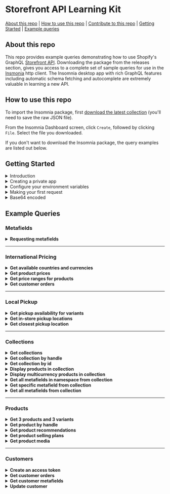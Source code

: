 # Storefront API Learning Kit

[About this repo](#about-this-repo) | [How to use this repo](#how-to-use-this-repo) | [Contribute to this repo](https://github.com/Shopify/storefront-api-learning-kit/blob/main/contributing.md) | [Getting Started](#getting-started) | [Example queries](#example-queries)

## About this repo

This repo provides example queries demonstrating how to use Shopify's GraphQL [Storefront API](https://shopify.dev/docs/storefront-api/getting-started). Downloading the package from the releases section, gives you access to a complete set of sample queries for use in the [Insmonia](https://insomnia.rest/) http client. The Insomnia desktop app with rich GraphQL features including automatic schema fetching and autocomplete are extremely valuable in learning a new API.

## How to use this repo

To import the Insomnia package, first [download the latest collection](https://github.com/Shopify/storefront-api-learning-kit/blob/main/builds/storefront-api-learning-kit-insomnia.json) (you'll need to save the raw JSON file).

From the Insomnia Dashboard screen, click `Create`, followed by clicking `File`. Select the file you downloaded.

If you don't want to download the Insomnia package, the query examples are listed out below.

## Getting Started

<details><summary>Introduction</summary>
<p>

 This learning kit provides a set of common GraphQL queries and mutations used with the Shopify Storefront API.

If not already familiar with GraphQL, or Shopify APIs, please consult the Shopify GraphQL learning kit https://shopifypartnerblog.myshopify.com/blogs/blog/shopify-graphql-learning-kit?ref=minion-made

The Shopify Storefront API gives you full creative control to customize your customers buying experience.

With the Storefront API you can access several Shopify resource types with the following access scopes:

-   Read products, variants, and collections.
-   Read and modify customer details.
-   Read and modify checkouts.
-   Read store content like articles, blogs and comments.
-   Read subscription selling plans
-   Read and modify cart objects.

Unlike the Admin API, the Storefront API is an unauthenticated API.
Any data exposed by the StoreFront API can be seen by any visitor to the store.
Only use the StoreFront API when you're comfortable with that risk and the data that is being exposed.
Risk can be mitigated by only providing access scopes required.
For a complete list of access scopes consult Shopify documentation at https://shopify.dev/docs/storefront-api/access-scopes

Access to the Storefront API can be granted by a merchant via a public sales channel, or private app.
For simplicity of this tutorial, we'll use a private app to grant access to the Storefront API.
The process to create a private app is documented in the next section titled "Creating a Private App".

Documentation for accessing the Storefront API via a public sales channel and private app can be found at https://shopify.dev/docs/storefront-api/getting-startedprivate-app

The home of Storefront API related developer documents and tutorials can be found at https://shopify.dev/docs/storefront-api

</p>
</details>

<details><summary>Creating a private app</summary>
<p>

To start using the StoreFront API we'll be need to create a private app.

1.  From your Shopify Admin, select Apps.
2.  Click Mange Private Apps towards the bottom of the Apps page.
3.  Click Create a New Private App
4.  Fill out the details of the private app.
5.  In the Storefront API section, select Allow this app to access your storefront data using the Storefront API.
6.  In the Storefront API permissions section, select which types of data you want to expose to the app. https://screenshot.click/31-55-0qq0l-qvj8z.png
7.  Click Save.
8.  Once the private app has been saved, scroll to the Storefront API section and copy the access token. https://screenshot.click/31-58-hghxw-jzqp3.png

</p>
</details>

<details><summary>Configure your environment variables</summary>
<p>

Environment variables are JSON key-value pairs that allow you to refer to values without having to write them out everytime.

For the tutorial, three environment variables will be utilized.

1.  “base_url” will be the Shopify store being connected to.

-   If your store is mydevstore.myshopify.com, enter “mydevstore.myshopify.com” here.

2.  “api_version” is the Storefront API version used for the API requests.

-   This can be changed to an earlier version or unstable depending on your use case.

3.  "storefront_access_token" used to populate the X-Shopify-Storefront-Access-Token request header

-   This storefront access token generated from creating a private app.

</p>
</details>

<details><summary>Making your first request</summary>
<p>

You should see at the top of the frame that we're using the "base_url" and "api_version" to build out the address for the endpoint.
You can also click "Header" at the top to see the use of the "storefront_access_token"
Hovering over either of these should show you the value that will be substituted into the request.
If you don’t see your values, ensure you have the right environment selected.

Once you've confirmed these three fields are set in your environment, try running the shop query below.
If the Storefront API access token has been configured correctly, you should get your shop’s info back.

```graphql
query getShopDetails {
    shop {
        name
        primaryDomain {
            host
            url
        }
        paymentSettings {
            currencyCode
            acceptedCardBrands
            enabledPresentmentCurrencies
        }
    }
}
```

</p>
</details>

<details><summary>Base64 encoded</summary>
<p>
 Unlike the Admin API, all resource ID's in the StoreFront API are base64 encoded.

Storefront API GraphQL queries, or mutations requiring an id, need that id to be base-64 encoded.

When using GraphQL to query a specific collection with the Admin API, your query would not use a base-64 encoded ID

With the Storefront API to retrieve the same collection as illustrated with the Admin API, the id needs to be base-64 encoded.
Z2lkOi8vc2hvcGlmeS9Db2xsZWN0aW9uLzE= as seen below is gid://shopify/Collection/1 base-64 encoded

Modern program languages all support base-64 encoding and decoding of string.

```graphql
query getCollection {
    node(id: "Z2lkOi8vc2hvcGlmeS9Db2xsZWN0aW9uLzE=") {
        ... on Collection {
            id
            handle
        }
    }
}
```

</p>
</details>

## Example Queries

### Metafields

<details><summary><strong> Requesting metafields</strong></summary>
<p>

Metafields allow merchants to store additional information for Shopify resources including:

-   Products
-   Collections
-   Customers
-   Blogs
-   Pages
-   Shop

Unlike the Admin API, metafields must first be made visibile to the Storefront API.
To make metafields visible to the Storefront API use the Shopify Admin API mutation metafieldStorefrontVisibilityCreate.
For more information on the metafieldStorefrontVisibilityCreate mutation consult the Shopify Admin API doc https://shopify.dev/docs/admin-api/graphql/reference/metafields/metafieldstorefrontvisibilitycreate

For a complete Storefront API metafield reference please consult the metafield tutorial at
https://shopify.dev/tutorials/retrieve-metafields-with-storefront-apiexpose-metafields-to-the-storefront-api

Once the metafield for the given resource has been made visible to the Storefront API, it can be queried from that resource.

For the resource types listed above, both a single metafield, and paginated list can be queried.

The following example queries the Shop resource for the first ten available metafields using the shop's MetaFieldConnection

```graphql
query getShopMetafields {
    shop {
        name
        metafields(first: 10) {
            pageInfo {
                hasNextPage
                hasPreviousPage
            }
            edges {
                cursor
                node {
                    id
                    namespace
                    key
                    valueType
                    value
                }
            }
        }
    }
}
```

</p>
</details>
<hr>

### International Pricing

<details><summary><strong>Get available countries and currencies</strong></summary>
<p>

```graphql
query getCountriesAndCurrencies @inContext(country: FR) {
    localization {
        availableCountries {
            currency {
                isoCode
                name
                symbol
            }
            isoCode
            name
            unitSystem
        }
        country {
            currency {
                isoCode
                name
                symbol
            }
            isoCode
            name
            unitSystem
        }
    }
}
```

</p>
</details>

<details><summary><strong>Get product prices</strong></summary>
<p>

```graphql
query allProducts @inContext(country: CA) {
    products(first: 1) {
        edges {
            node {
                variants(first: 1) {
                    edges {
                        node {
                            priceV2 {
                                amount
                                currencyCode
                            }
                        }
                    }
                }
            }
        }
    }
}
```

</p>
</details>

<details><summary><strong>Get price ranges for products</strong></summary>
<p>

```graphql
query getProductPriceRanges @inContext(country: CA) {
    products(first: 1) {
        edges {
            node {
                title
                priceRange {
                    minVariantPrice {
                        amount
                        currencyCode
                    }
                    maxVariantPrice {
                        amount
                        currencyCode
                    }
                }
                compareAtPriceRange {
                    minVariantPrice {
                        amount
                        currencyCode
                    }
                    maxVariantPrice {
                        amount
                        currencyCode
                    }
                }
            }
        }
    }
}
```

</p>
</details>

<details><summary><strong>Get customer orders</strong></summary>
<p>

```graphql
query getcustomerOrders @inContext(country: FR) {
    customer(customerAccessToken: "token") {
        orders(first: 10) {
            edges {
                node {
                    totalPriceV2 {
                        amount
                        currencyCode # order's currency - USD (point in time)
                    }
                    lineItems(first: 10) {
                        edges {
                            node {
                                originalTotalPrice {
                                    amount
                                    currencyCode # order's currency - USD (point in time)
                                }
                                variant {
                                    priceV2 {
                                        amount
                                        currencyCode # EUR variant's currency (past context)
                                    }
                                }
                            }
                        }
                    }
                }
            }
        }
    }
}
```

</p>
</details>
<hr>

### Local Pickup

<details><summary><strong>Get pickup availability for variants</strong></summary>
<p>

```graphql
query getVariantLocationAvailability {
    productVariantStoreAvailabilities(
        first: 100
        variant_id: "gid://shopify/ProductVariant/1"
    ) {
        edges {
            node {
                available
                location {
                    name
                }
                pick_up_time
            }
        }
    }
}
```

</p>
</details>

<details><summary><strong>Get in-store pickup locations</strong></summary>
<p>

```graphql
query LocationsByDistance($location: GeoCoordinateInput!) {
    locations(near: $location, first: 5, sortKey: DISTANCE) {
        edges {
            node {
                id
                name
                address {
                    formatted
                }
            }
        }
    }
}
```

_Variables_

```
{
	"location": {
		"latitude": 45.4553,
		"longitude": -75.6973
	}
}
```

</p>
</details>

<details><summary><strong>Get closest pickup location</strong></summary>
<p>

```graphql
query NearestPickupAvailability
@inContext(preferredLocationId: "Z2lkOi8vc2hvcGlmeS9Mb2NhdGlvbi8x") {
    node(id: "Z2lkOi8vc2hvcGlmeS9Qcm9kdWN0VmFyaWFudC8z") {
        ... on ProductVariant {
            storeAvailability(first: 3) {
                edges {
                    node {
                        location {
                            name
                            address {
                                formatted
                            }
                        }
                    }
                }
            }
        }
    }
}
```

</p>
</details>
<hr>

### Collections

<details><summary><strong>Get collections</strong></summary>
<p>

Simple query to return the first 10 collections in the shop

Since a shop can contain multiple collections, pagination is required

```graphql
{
    collections(first: 10) {
        edges {
            cursor
            node {
                id
                handle
            }
        }
        pageInfo {
            hasNextPage
            hasPreviousPage
        }
    }
}
```

</p>
</details>

<details><summary><strong>Get collection by handle</strong></summary>
<p>

Simple query to return details from a collection object by passing the collection.handle as an argument

```graphql
{
    collectionByHandle(handle: "all") {
        id
        handle
    }
}
```

</p>
</details>

<details><summary><strong>Get collection by id</strong></summary>
<p>

Query that return details from a collection object by passing the collection.id as an argument
Since the `node` connection can apply to a range of different objects, a fragment is required to specify the type being returned
In this example, the "... on Collection" fragment allows us to return fields from a collection object

```graphql
{
    node(id: "Z2lkOi8vc2hvcGlmeS9Db2xsZWN0aW9uLzIxMjIzNzgxMTczNA==") {
        ... on Collection {
            id
            handle
        }
    }
}
```

</p>
</details>

<details><summary><strong>Display products in collection</strong></summary>
<p>

This query is returning data from a single collection, specified by the handle.

The data being returned in the product connection can be used to display a page of products.

The `products` connection requires pagination in this query, since collections can contain a large number of products. This query includes the `sortKey` argument on the products connection, this return products in the order specified by the sortKey

Products can contain multiple images, so the `images` connection requires pagination. In this example we only want to display 1 image per product, so we're only asking for first:1

Since products can contain multiple variants, we've asked the products connection to return price ranges.

The 'priceRange' object returns prices in the shop's currency. Multicurrency will be demonstrated in the next example

```graphql
{
    collectionByHandle(handle: "all") {
        id
        title
        products(first: 50, sortKey: BEST_SELLING) {
            edges {
                node {
                    id
                    title
                    vendor
                    availableForSale
                    images(first: 1) {
                        edges {
                            node {
                                id
                                transformedSrc
                                width
                                height
                                altText
                            }
                        }
                    }
                    priceRange {
                        minVariantPrice {
                            amount
                            currencyCode
                        }
                        maxVariantPrice {
                            amount
                            currencyCode
                        }
                    }
                }
            }
        }
    }
}
```

</p>
</details>

<details><summary><strong>Display multicurrency products in collection</strong></summary>
<p>

This query is returning data from a single collection, specified by the handle.

The data being returned in the product connection can be used to display a page of products with multicurrency pricing.

Since products can contain multiple variants, we've asked the products connection to return price ranges.

The 'presentmentPriceRanges' object returns prices in all currencies offered by the shop. Since shops can offer multiple different currencies, the `presentmentPriceRanges` object requires pagination

```graphql
{
    collectionByHandle(handle: "all") {
        id
        title
        products(first: 50, sortKey: BEST_SELLING) {
            edges {
                node {
                    id
                    title
                    vendor
                    availableForSale
                    images(first: 1) {
                        edges {
                            node {
                                id
                                transformedSrc
                                width
                                height
                                altText
                            }
                        }
                    }
                    presentmentPriceRanges(first: 10) {
                        edges {
                            node {
                                minVariantPrice {
                                    amount
                                    currencyCode
                                }
                                maxVariantPrice {
                                    amount
                                    currencyCode
                                }
                            }
                        }
                    }
                }
            }
        }
    }
}
```

</p>
</details>

<details><summary><strong>Get all metafields in namespace from collection</strong></summary>
<p>

Uses the `collectionByHandle` query to specify a collection by passing the handle. The `metafields` connection is using the `namespace` argument to return only metafields in a specific namespace.

Since collections can have a large number of metafields in a given namespace, pagination is required on the `metafields` connection.

```graphql
{
    collectionByHandle(handle: "all") {
        id
        metafields(first: 10, namespace: "global") {
            edges {
                node {
                    namespace
                    key
                    value
                }
            }
        }
    }
}
```

</p>
</details>

<details><summary><strong>Get specific metafield from collection</strong></summary>
<p>

Uses the `collectionByHandle` query to specify a collection by passing the handle.

The `metafield` connection is using the `namespace` and 'key' arguments to return a specific metafield.

Since only 1 metafield can exist in a given namespace with a given key, pagination is not required on the `metafield` connection.

```graphql
{
    collectionByHandle(handle: "all") {
        id
        metafield(namespace: "global", key: "instructions") {
            namespace
            key
            value
        }
    }
}
```

</p>
</details>

<details><summary><strong>Get all metafields from collection</strong></summary>
<p>

Uses the `collectionByHandle` query to specify a collection by passing the handle, and returns a list of all metafields attached to that collection.

Since collections can have a large number of metafields, pagination is required on the `metafields` connection.

```graphql
{
    collectionByHandle(handle: "all") {
        id
        metafields(first: 10) {
            edges {
                node {
                    namespace
                    key
                    value
                }
            }
        }
    }
}
```

</p>
</details>
<hr>

### Products

<details><summary><strong>Get 3 products and 3 variants</strong></summary>
<p>

This query gets the products connection, which is available from the QueryRoot, and asks for the first 3 products. It selects edges, the node, and fields from each of the returned product objects.

Since products also have a variants connection, we repeat a similar process to get information on the first 3 variants on each of those products.

```graphql
{
    products(first: 3) {
        edges {
            cursor
            node {
                id
                title
                description
                handle
                variants(first: 3) {
                    edges {
                        cursor
                        node {
                            id
                            title
                            quantityAvailable
                            priceV2 {
                                amount
                                currencyCode
                            }
                        }
                    }
                }
            }
        }
    }
}
```

</p>
</details>

<details><summary><strong>Get product by handle</strong></summary>
<p>

This query gets a single product connection, available from the QueryRoot, that matches the handle "my-test-product".

As only one product connection will be returned, we don't need to specify edges, node, or cursor.

```graphql
{
    productByHandle(handle: "my-test-product") {
        id
        title
        description
        variants(first: 3) {
            edges {
                cursor
                node {
                    id
                    title
                    quantityAvailable
                    priceV2 {
                        amount
                        currencyCode
                    }
                }
            }
        }
    }
}
```

</p>
</details>

<details><summary><strong>Get product recommendations</strong></summary>
<p>

This query gets a single product connection, available from the QueryRoot, that matches the base64-encoded id of the product.

As only one product connection will be returned, we don't need to specify edges, node, or cursor.

```graphql
{
    productRecommendations(
        productId: "Z2lkOi8vc2hvcGlmeS9Qcm9kdWN0LzEyMzQ1Njc4OQ=="
    ) {
        id
        title
        description
        variants(first: 3) {
            edges {
                cursor
                node {
                    id
                    title
                    quantityAvailable
                    priceV2 {
                        amount
                        currencyCode
                    }
                }
            }
        }
    }
}
```

</p>
</details>

<details><summary><strong>Get product selling plans</strong></summary>
<p>

```graphql
{
    products(first: 30) {
        edges {
            node {
                id
                title
                sellingPlanGroups(first: 5) {
                    edges {
                        node {
                            appName
                            name
                            options {
                                name
                                values
                            }
                            sellingPlans(first: 5) {
                                edges {
                                    node {
                                        id
                                        description
                                        recurringDeliveries
                                        priceAdjustments {
                                            adjustmentValue {
                                                ... on SellingPlanPercentagePriceAdjustment {
                                                    adjustmentPercentage
                                                }
                                                ... on SellingPlanFixedAmountPriceAdjustment {
                                                    adjustmentAmount {
                                                        amount
                                                        currencyCode
                                                    }
                                                }
                                                ... on SellingPlanFixedPriceAdjustment {
                                                    price {
                                                        amount
                                                        currencyCode
                                                    }
                                                }
                                            }

                                            orderCount
                                        }
                                        options {
                                            name
                                            value
                                        }
                                    }
                                }
                            }
                        }
                    }
                }
            }
        }
    }
}
```

</p>
</details>

<details><summary><strong>Get product media</strong></summary>
<p>

This query gets 3 products and their media; we use a fragment here to specify the fields that we want to return for each possible media type.

You cannot retrieve media for product variants with the Storefront API, only products. You cannot upload media, add media to a product, or delete media with the Storefront API, use the Admin API for these tasks.

https://shopify.dev/tutorials/manage-product-media-with-admin-api#retrieve-product-media-by-using-the-storefront-api

```graphql
{
    products(first: 3) {
        edges {
            cursor
            node {
                id
                title
                description
                media(first: 10) {
                    edges {
                        node {
                            mediaContentType
                            alt
                            ...mediaFieldsByType
                        }
                    }
                }
            }
        }
    }
}

fragment mediaFieldsByType on Media {
    ... on ExternalVideo {
        id
        host
        embeddedUrl
    }
    ... on MediaImage {
        image {
            originalSrc
        }
    }
    ... on Model3d {
        sources {
            url
            mimeType
            format
            filesize
        }
    }
    ... on Video {
        sources {
            url
            mimeType
            format
            height
            width
        }
    }
}
```

</p>
</details>
<hr>

### Customers

<details><summary><strong>Create an access token</strong></summary>
<p>

The Storefront API allows access to a customer’s addresses, orders and metafields. To access customers, an app must have unauthenticated_read_customers access scope.

To query a customer, a customerAccessToken is required. This is obtained via the customerAccessTokenCreate mutation which exchanges a user’s email address and password for an access token.

```graphql
mutation customerAccessTokenCreate($input: CustomerAccessTokenCreateInput!) {
    customerAccessTokenCreate(input: $input) {
        customerAccessToken {
            accessToken
            expiresAt
        }
        customerUserErrors {
            code
            field
            message
        }
    }
}
```

_Variables_

```json
{
    "input": {
        "email": "user@example.com",
        "password": "HiZqFuDvDdQ7"
    }
}
```

</p>
</details>

<details><summary><strong>Get customer orders</strong></summary>
<p>

To query a customer, a customerAccessToken is required. This is obtained via the customerAccessTokenCreate mutation which exchanges a user’s email address and password for an access token.

```graphql
query getCustomerOrders($customerAccessToken: String!) {
    customer(customerAccessToken: $customerAccessToken) {
        id
        orders(first: 3) {
            edges {
                node {
                    orderNumber
                }
            }
        }
    }
}
```

_Variables_

```json
{
    "customerAccessToken": "d794063da4e26c9b1a8d7b77bdfd6862"
}
```

</p>
</details>

<details><summary><strong>Get customer metafields</strong></summary>
<p>

To query a customer, a customerAccessToken is required. This is obtained via the customerAccessTokenCreate mutation which exchanges a user’s email address and password for an access token.

By default, the Storefront API can't read metafields. To expose specific metafields to the Storefront API, you need to use the GraphQL Admin API to allow them. For each metafield that you want to allow, you need to create a MetafieldStorefrontVisibility record.

https://shopify.dev/tutorials/retrieve-metafields-with-storefront-api#expose-metafields-to-the-storefront-api

```graphql
query CustomerMetafields($customerAccessToken: String!) {
    customer(customerAccessToken: $customerAccessToken) {
        id
        email
        metafields(first: 3) {
            edges {
                node {
                    id
                    key
                    namespace
                    value
                }
            }
        }
    }
}
```

_Variables_

```json
{
    "customerAccessToken": "d794063da4e26c9b1a8d7b77bdfd6862"
}
```

</p>
</details>

<details><summary><strong>Update customer</strong></summary>
<p>

To query a customer, a customerAccessToken is required. This is obtained via the customerAccessTokenCreate mutation which exchanges a user’s email address and password for an access token.

```graphql
mutation customerUpdate(
    $customerAccessToken: String!
    $customer: CustomerUpdateInput!
) {
    customerUpdate(
        customerAccessToken: $customerAccessToken
        customer: $customer
    ) {
        customer {
            id
        }
        customerAccessToken {
            accessToken
            expiresAt
        }
        customerUserErrors {
            code
            field
            message
        }
    }
}
```

_Variables_

```json
{
    "customerAccessToken": "d794063da4e26c9b1a8d7b77bdfd6862",
    "customer": {
        "phone": "+61401425227"
    }
}
```

</p>
</details>
